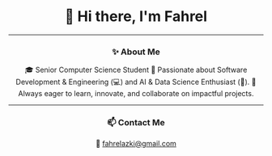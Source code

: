 <h1 align="center">👋 Hi there, I'm Fahrel</h1>

---

<h3 align="center">✨ About Me</h3>

<p align="center">
🎓 Senior Computer Science Student
🌟 Passionate about Software Development & Engineering (💻) and AI & Data Science Enthusiast (🤖).
🚀 Always eager to learn, innovate, and collaborate on impactful projects.  
</p>

---

<h3 align="center">📫 Contact Me</h3>

<p align="center">
📧 <a href="mailto:fahrelazki@gmail.com">fahrelazki@gmail.com</a>  
</p>
